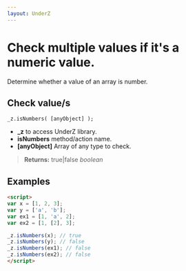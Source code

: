 ```yaml
---
layout: UnderZ
---
```

# Check multiple values if it's a numeric value.
Determine whether a value of an array is number.

## Check value/s
`_z.isNumbers( [anyObject] );`

* **_z** to access UnderZ library.
* **isNumbers** method/action name.
* **[anyObject]** Array of any type to check.

> **Returns:** true|false _boolean_

## Examples

```html
<script>
var x = [1, 2, 3];
var y = ['a', 'b'];
var ex1 = [1, 'a', 2];
var ex2 = [1, [2], 3];

_z.isNumbers(x); // true
_z.isNumbers(y); // false
_z.isNumbers(ex1); // false 
_z.isNumbers(ex2); // false
</script>

```
